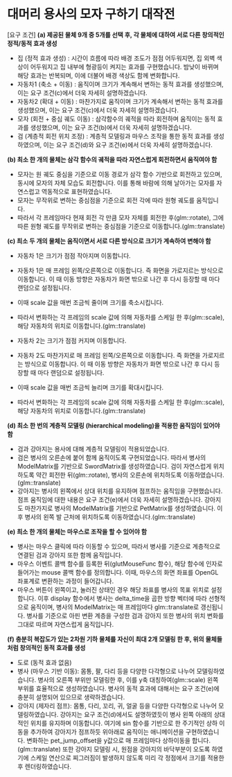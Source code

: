 # 대머리 용사의 모자 구하기 대작전

[요구 조건]
**(a) 제공된 물체 9개 중 5개를 선택 후, 각 물체에 대하여 서로 다른 창의적인 정적/동적 효과 생성**
  - 집 (정적 효과 생성) : 시간이 흐름에 따라 배경 조도가 점점 어두워지면, 집 외벽 색상이 어두워지고 집 내부에 형광등이 켜지는 효과를 구현했습니다. 밤낮이 바뀌며 해당 효과는 반복되며, 이에 더불어 배경 색상도 함께 변화합니다.
  - 자동차1 (축소 + 이동) : 움직이며 크기가 계속해서 변하는 동적 효과를 생성했으며, 이는 요구 조건(c)에서 더욱 자세히 설명하겠습니다.
  - 자동차2 (확대 + 이동) : 마찬가지로 움직이며 크기가 계속해서 변하는 동적 효과를 생성했으며, 이는 요구 조건(c)에서 더욱 자세히 설명하겠습니다.
  - 모자 (회전 + 중심 궤도 이동) : 삼각함수의 궤적을 따라 회전하며 움직이는 동적 효과를 생성했으며, 이는 요구 조건(b)에서 더욱 자세히 설명하겠습니다.
  - 검 (계층적 회전 위치 조정) : 계층적 모델링과 마우스 조작을 통한 동적 효과를 생성하였으며, 이는 요구 조건(d)와 요구 조건(e)에서 더욱 자세히 설명하겠습니다.

**(b) 최소 한 개의 물체는 삼각 함수의 궤적을 따라 자연스럽게 회전하면서 움직여야 함**
  - 모자는 원 궤도 중심을 기준으로 이동 경로가 삼각 함수 기반으로 회전하고 있으며, 동시에 모자의 자체 모습도 회전합니다. 이를 통해 바람에 의해 날아가는 모자를 자연스럽고 역동적으로 표현하였습니다.
  - 모자는 무작위로 변하는 중심점을 기준으로 회전 각에 따라 원형 궤도를 움직입니다.
  - 따라서 각 프레임마다 현재 회전 각 만큼 모자 자체를 회전한 후(glm::rotate), 그에 따른 원형 궤도를 무작위로 변하는 중심점을 기준으로 이동합니다.(glm::translate)

**(c) 최소 두 개의 물체는 움직이면서 서로 다른 방식으로 크기가 계속하여 변해야 함**
  - 자동차 1은 크기가 점점 작아지며 이동합니다.
  - 자동차 1은 매 프레임 왼쪽/오른쪽으로 이동합니다. 즉 화면을 가로지르는 방식으로 이동합니다. 이 때 이동 방향은 자동차가 화면 밖으로 나간 후 다시 등장할 때 마다 랜덤으로 설정됩니다.
  - 이때 scale 값을 매번 조금씩 줄이며 크기를 축소시킵니다.
  - 따라서 변화하는 각 프레임의 scale 값에 의해 자동차를 스케일 한 후(glm::scale), 해당 자동차의 위치로 이동합니다.(glm::translate)

  - 자동차 2는 크기가 점점 커지며 이동합니다.
  - 자동차 2도 마찬가지로 매 프레임 왼쪽/오른쪽으로 이동합니다. 즉 화면을 가로지르는 방식으로 이동합니다. 이 때 이동 방향은 자동차가 화면 밖으로 나간 후 다시 등장할 때 마다 랜덤으로 설정됩니다.
  - 이때 scale 값을 매번 조금씩 늘리며 크기를 확대시킵니다.
  - 따라서 변화하는 각 프레임의 scale 값에 의해 자동차를 스케일 한 후(glm::scale), 해당 자동차의 위치로 이동합니다.(glm::translate)
    
**(d) 최소 한 번의 계층적 모델링 (hierarchical modeling)을 적용한 움직임이 있어야 함**
  - 검과 강아지는 용사에 대해 계층적 모델링이 적용되었습니다.
  - 검은 병사의 오른손에 붙어 함께 움직이도록 구현되었습니다. 따라서 병사의 ModelMatrix를 기반으로 SwordMatrix를 생성하였습니다. 검이 자연스럽게 위치하도록 약간 회전한 뒤(glm::rotate), 병사의 오른손에 위치하도록 이동하였습니다.(glm::translate)
  - 강아지는 병사의 왼쪽에서 상대 위치를 유지하며 점프하는 움직임을 구현했습니다. 점프 움직임에 대한 내용은 요구 조건(e)에서 더욱 자세히 설명하겠습니다. 강아지도 마찬가지로 병사의 ModelMatrix를 기반으로 PetMatrix를 생성하였습니다. 이후 병사의 왼쪽 발 근처에 위치하도록 이동하였습니다.(glm::translate)

**(e) 최소 한 개의 물체는 마우스로 조작을 할 수 있어야 함**
  - 병사는 마우스 클릭에 따라 이동할 수 있으며, 따라서 병사를 기준으로 계층적으로 연결된 검과 강아지 또한 함께 움직입니다.
  - 마우스 이벤트 콜백 함수를 등록한 뒤(glutMouseFunc 함수), 해당 함수에 인자로 들어가는 mouse 콜백 함수를 정의합니다. 이때, 마우스의 화면 좌표를 OpenGL 좌표계로 변환하는 과정이 들어갑니다.
  - 마우스 버튼이 왼쪽이고, 눌러진 상태인 경우 해당 좌표를 병사의 목표 위치로 설정합니다. 이후 display 함수에서 병사는 delta_time을 곱한 방향 벡터에 따라 선형적으로 움직이며, 병사의 ModelMatrix는 매 프레임마다 glm::translate로 갱신됩니다. 병사를 기준으로 아핀 변환 계층을 구성한 검과 강아지 또한 병사의 위치 변화를 그대로 따르며 자연스럽게 움직입니다.

**(f) 충분히 복잡도가 있는 2차원 기하 물체를 자신이 최대 2개 모델링 한 후, 위의 물체들처럼 창의적인 동적 효과를 생성**
  - 도로 (동적 효과 없음)
  - 병사 (마우스 기반 이동): 몸통, 팔, 다리 등을 다양한 다각형으로 나누어 모델링하였습니다. 병사의 오른쪽 부위만 모델링한 후, 이를 y축 대칭하여(glm::scale) 왼쪽 부위를 효율적으로 생성하였습니다. 병사의 동적 효과에 대해서는 요구 조건(e)에 충분히 설명되어 있으므로 생략하겠습니다.
  - 강아지 (제자리 점프): 몸통, 다리, 꼬리, 귀, 얼굴 등을 다양한 다각형으로 나누어 모델링하였습니다. 강아지는 요구 조건(d)에서도 설명하였듯이 병사 왼쪽 아래의 상대적인 위치를 유지하며 이동합니다. 여기에 sin 함수를 기반으로 한 주기적인 상하 이동을 추가하여 강아지가 점프하듯 위아래로 움직이는 애니메이션을 구현하였습니다. 변화하는 pet_jump_offset을 y값으로 매 프레임마다 상하이동을 합니다.(glm::translate) 또한 강아지 모델링 시, 원점을 강아지의 바닥부분이 오도록 하였기에 스케일 연산으로 찌그러짐이 발생하지 않도록 미리 각 정점에서 크기를 적용한 후 렌더링하였습니다.
